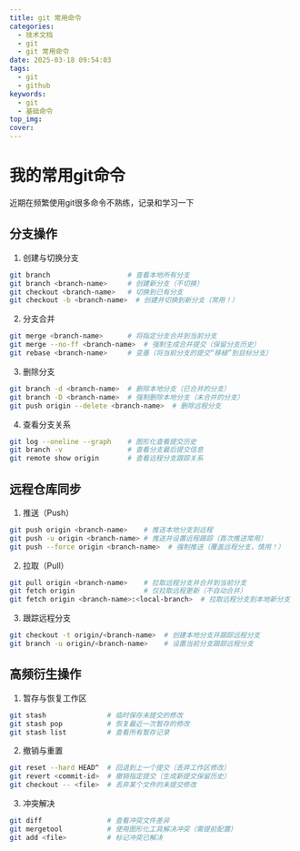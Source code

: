 ```yaml
---
title: git 常用命令
categories:
  - 技术文档
  - git
  - git 常用命令
date: 2025-03-18 09:54:03
tags:
  - git
  - github
keywords:
  - git
  - 基础命令
top_img:
cover:
---
```


# 我的常用git命令
近期在频繁使用git很多命令不熟练，记录和学习一下
## 分支操作
1. 创建与切换分支
```bash
git branch                   # 查看本地所有分支
git branch <branch-name>     # 创建新分支（不切换）
git checkout <branch-name>   # 切换到已有分支
git checkout -b <branch-name>  # 创建并切换到新分支（常用！）
```
2. 分支合并
```bash
git merge <branch-name>      # 将指定分支合并到当前分支
git merge --no-ff <branch-name>  # 强制生成合并提交（保留分支历史）
git rebase <branch-name>     # 变基（将当前分支的提交“移植”到目标分支）
```
3. 删除分支
```bash
git branch -d <branch-name>  # 删除本地分支（已合并的分支）
git branch -D <branch-name>  # 强制删除本地分支（未合并的分支）
git push origin --delete <branch-name>  # 删除远程分支
```
4. 查看分支关系
```bash
git log --oneline --graph    # 图形化查看提交历史
git branch -v                # 查看分支最后提交信息
git remote show origin       # 查看远程分支跟踪关系
```
## 远程仓库同步
1. 推送（Push）
```bash
git push origin <branch-name>    # 推送本地分支到远程
git push -u origin <branch-name> # 推送并设置远程跟踪（首次推送常用）
git push --force origin <branch-name>  # 强制推送（覆盖远程分支，慎用！）
```
2. ​拉取（Pull）​
```bash
git pull origin <branch-name>    # 拉取远程分支并合并到当前分支
git fetch origin                 # 仅拉取远程更新（不自动合并）
git fetch origin <branch-name>:<local-branch>  # 拉取远程分支到本地新分支
```
3. 跟踪远程分支
```bash
git checkout -t origin/<branch-name>  # 创建本地分支并跟踪远程分支
git branch -u origin/<branch-name>    # 设置当前分支跟踪远程分支
```

## 高频衍生操作
1. ​暂存与恢复工作区
```bash
git stash               # 临时保存未提交的修改
git stash pop           # 恢复最近一次暂存的修改
git stash list          # 查看所有暂存记录
```
2. ​撤销与重置
```bash
git reset --hard HEAD^  # 回退到上一个提交（丢弃工作区修改）
git revert <commit-id>  # 撤销指定提交（生成新提交保留历史）
git checkout -- <file>  # 丢弃某个文件的未提交修改
```
3. ​冲突解决
```bash
git diff                # 查看冲突文件差异
git mergetool           # 使用图形化工具解决冲突（需提前配置）
git add <file>          # 标记冲突已解决
```